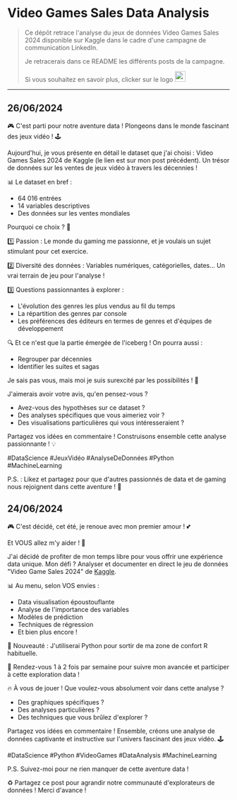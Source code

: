 # Video Games Sales Data Analysis

> Ce dépôt retrace l'analyse du jeux de données Video Games Sales 2024 disponible sur Kaggle dans le cadre d'une
> campagne de communication LinkedIn.
>
> Je retracerais dans ce README les différents posts de la campagne.
>
> Si vous souhaitez en savoir plus, clicker sur le
> logo [<img src="https://static-00.iconduck.com/assets.00/linkedin-original-icon-512x512-myo6evy9.png" width="24">](https://www.linkedin.com/in/martin-jeremy/recent-activity/all/)

---

## 26/06/2024

🎮 C'est parti pour notre aventure data ! Plongeons dans le monde fascinant des jeux vidéo ! 🕹️

Aujourd'hui, je vous présente en détail le dataset que j'ai choisi : Video Games Sales 2024 de Kaggle (le lien est sur
mon post précédent). Un trésor de données sur les ventes de jeux vidéo à travers les décennies !

📊 Le dataset en bref :

- 64 016 entrées
- 14 variables descriptives
- Des données sur les ventes mondiales

Pourquoi ce choix ? 🤔

1️⃣ Passion : Le monde du gaming me passionne, et je voulais un sujet stimulant pour cet exercice.

2️⃣ Diversité des données : Variables numériques, catégorielles, dates... Un vrai terrain de jeu pour l'analyse !

3️⃣ Questions passionnantes à explorer :

- L'évolution des genres les plus vendus au fil du temps
- La répartition des genres par console
- Les préférences des éditeurs en termes de genres et d'équipes de développement

🔍 Et ce n'est que la partie émergée de l'iceberg ! On pourra aussi :

- Regrouper par décennies
- Identifier les suites et sagas

Je sais pas vous, mais moi je suis surexcité par les possibilités ! 🚀

J'aimerais avoir votre avis, qu'en pensez-vous ?

- Avez-vous des hypothèses sur ce dataset ?
- Des analyses spécifiques que vous aimeriez voir ?
- Des visualisations particulières qui vous intéresseraient ?

Partagez vos idées en commentaire ! Construisons ensemble cette analyse passionnante ! 💡

#DataScience #JeuxVidéo #AnalyseDeDonnées #Python #MachineLearning

P.S. : Likez et partagez pour que d'autres passionnés de data et de gaming nous rejoignent dans cette aventure ! 🙌

## 24/06/2024

🎮 C'est décidé, cet été, je renoue avec mon premier amour ! 💕

Et VOUS allez m'y aider ! 🚀

J'ai décidé de profiter de mon temps libre pour vous offrir une expérience data unique. Mon défi ? Analyser et documenter en direct le jeu de données "Video Game Sales 2024" de [Kaggle](https://www.kaggle.com/datasets/asaniczka/video-game-sales-2024/data).

📊 Au menu, selon VOS envies :
- Data visualisation époustouflante
- Analyse de l'importance des variables
- Modèles de prédiction
- Techniques de régression
- Et bien plus encore !

🐍 Nouveauté : J'utiliserai Python pour sortir de ma zone de confort R habituelle.

📅 Rendez-vous 1 à 2 fois par semaine pour suivre mon avancée et participer à cette exploration data !

🔥 À vous de jouer ! Que voulez-vous absolument voir dans cette analyse ? 
- Des graphiques spécifiques ?
- Des analyses particulières ?
- Des techniques que vous brûlez d'explorer ?

Partagez vos idées en commentaire ! Ensemble, créons une analyse de données captivante et instructive sur l'univers fascinant des jeux vidéo. 🕹️

#DataScience #Python #VideoGames #DataAnalysis #MachineLearning

P.S. Suivez-moi pour ne rien manquer de cette aventure data !

♻️ Partagez ce post pour agrandir notre communauté d'explorateurs de données ! Merci d'avance !
